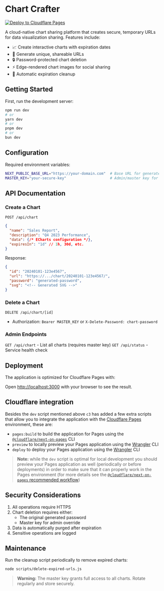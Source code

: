 # Chart Crafter

[![Deploy to Cloudflare Pages](https://img.shields.io/badge/Deploy%20to-CF%20Pages-f38020?logo=cloudflare)](https://dash.cloudflare.com/?to=/:account/pages/new)

A cloud-native chart sharing platform that creates secure, temporary URLs for data visualization sharing. Features include:

- 📈 Create interactive charts with expiration dates
- 🔗 Generate unique, shareable URLs
- 🔒 Password-protected chart deletion
- ⚡ Edge-rendered chart images for social sharing
- 🧹 Automatic expiration cleanup

## Getting Started
First, run the development server:

```bash
npm run dev
# or
yarn dev
# or
pnpm dev
# or
bun dev
```

## Configuration

Required environment variables:

```bash
NEXT_PUBLIC_BASE_URL="https://your-domain.com"  # Base URL for generated links
MASTER_KEY="your-secure-key"                    # Admin/master key for privileged operations
```

## API Documentation

### Create a Chart
`POST /api/chart`
```json
{
  "name": "Sales Report",
  "description": "Q4 2023 Performance",
  "data": {/* ECharts configuration */},
  "expiresIn": "1d" // 1h, 30d, etc.
}
```

Response:
```json
{
  "id": "20240101-123e4567",
  "url": "https://.../chart/20240101-123e4567/",
  "password": "generated-password",
  "svg": "<!-- Generated SVG -->"
}
```

### Delete a Chart
`DELETE /api/chart/[id]`
- Authorization: `Bearer MASTER_KEY` or `X-Delete-Password: chart-password`

### Admin Endpoints
`GET /api/chart` - List all charts (requires master key)
`GET /api/status` - Service health check

## Deployment
The application is optimized for Cloudflare Pages with:

Open [http://localhost:3000](http://localhost:3000) with your browser to see the result.

## Cloudflare integration

Besides the `dev` script mentioned above `c3` has added a few extra scripts that allow you to integrate the application with the [Cloudflare Pages](https://pages.cloudflare.com/) environment, these are:
  - `pages:build` to build the application for Pages using the [`@cloudflare/next-on-pages`](https://github.com/cloudflare/next-on-pages) CLI
  - `preview` to locally preview your Pages application using the [Wrangler](https://developers.cloudflare.com/workers/wrangler/) CLI
  - `deploy` to deploy your Pages application using the [Wrangler](https://developers.cloudflare.com/workers/wrangler/) CLI

> __Note:__ while the `dev` script is optimal for local development you should preview your Pages application as well (periodically or before deployments) in order to make sure that it can properly work in the Pages environment (for more details see the [`@cloudflare/next-on-pages` recommended workflow](https://github.com/cloudflare/next-on-pages/blob/main/internal-packages/next-dev/README.md#recommended-development-workflow))

## Security Considerations

1. All operations require HTTPS
2. Chart deletion requires either:
   - The original generated password
   - Master key for admin override
3. Data is automatically purged after expiration
4. Sensitive operations are logged

## Maintenance

Run the cleanup script periodically to remove expired charts:
```bash
node scripts/delete-expired-urls.js
```

> **Warning:** The master key grants full access to all charts. Rotate regularly and store securely.

